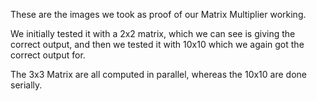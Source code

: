 These are the images we took as proof of our Matrix Multiplier working.

We initially tested it with a 2x2 matrix, which we can see is giving the correct output, and then we tested it with 10x10 which we again got the correct output for.

The 3x3 Matrix are all computed in parallel, whereas the 10x10 are done serially.
